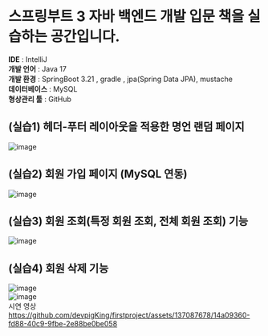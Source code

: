 # 스프링부트 3 자바 백엔드 개발 입문 책을 실습하는 공간입니다.

**IDE** : IntelliJ <br/>
**개발 언어** : Java 17 <br/>
**개발 환경** : SpringBoot 3.21 , gradle , jpa(Spring Data JPA), mustache <br/>
**데이터베이스** : MySQL <br/>
**형상관리 툴** : GitHub <br/>

## (실습1) 헤더-푸터 레이아웃을 적용한 명언 랜덤 페이지 

![image](https://github.com/devpigKing/firstproject/assets/137087678/60692a88-4bc7-4d94-99b1-dac25c1e95e2)
<br/>

## (실습2) 회원 가입 페이지 (MySQL 연동)

![image](https://github.com/devpigKing/firstproject/assets/137087678/e1358089-dc86-4a10-ab10-008e9f69e482)
<br/>

## (실습3) 회원 조회(특정 회원 조회, 전체 회원 조회) 기능 

![image](https://github.com/devpigKing/firstproject/assets/137087678/b1ae75d4-6da8-4377-9dcc-a2403062b847)
<br/>

## (실습4) 회원 삭제 기능 

![image](https://github.com/devpigKing/firstproject/assets/137087678/26e7671d-0d23-46f2-8d22-3c5b38c48166)
<br/>
![image](https://github.com/devpigKing/firstproject/assets/137087678/78cbf5a1-b15b-49b0-bd92-4f12ea6656f0)
<br/>
시연 영상
https://github.com/devpigKing/firstproject/assets/137087678/14a09360-fd88-40c9-9fbe-2e88be0be058
